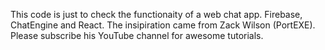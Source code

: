 This code is just to check the functionaity of a web chat app. Firebase, ChatEngine and React. 
The insipiration came from Zack Wilson (PortEXE). Please subscribe his YouTube channel for awesome tutorials. 
